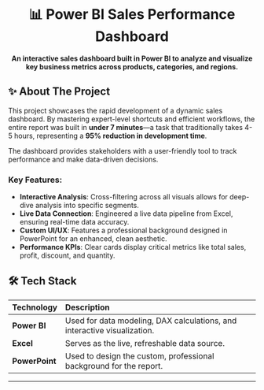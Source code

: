 <div align="center">

# 📊 Power BI Sales Performance Dashboard

**An interactive sales dashboard built in Power BI to analyze and visualize key business metrics across products, categories, and regions.**

</div>


## ✨ About The Project

This project showcases the rapid development of a dynamic sales dashboard. By mastering expert-level shortcuts and efficient workflows, the entire report was built in **under 7 minutes**—a task that traditionally takes 4-5 hours, representing a **95% reduction in development time**.

The dashboard provides stakeholders with a user-friendly tool to track performance and make data-driven decisions.

### Key Features:

- **Interactive Analysis**: Cross-filtering across all visuals allows for deep-dive analysis into specific segments.
- **Live Data Connection**: Engineered a live data pipeline from Excel, ensuring real-time data accuracy.
- **Custom UI/UX**: Features a professional background designed in PowerPoint for an enhanced, clean aesthetic.
- **Performance KPIs**: Clear cards display critical metrics like total sales, profit, discount, and quantity.



## 🛠️ Tech Stack

| Technology | Description |
| :--- | :--- |
| **Power BI** | Used for data modeling, DAX calculations, and interactive visualization. |
| **Excel** | Serves as the live, refreshable data source. |
| **PowerPoint** | Used to design the custom, professional background for the report. |

---
